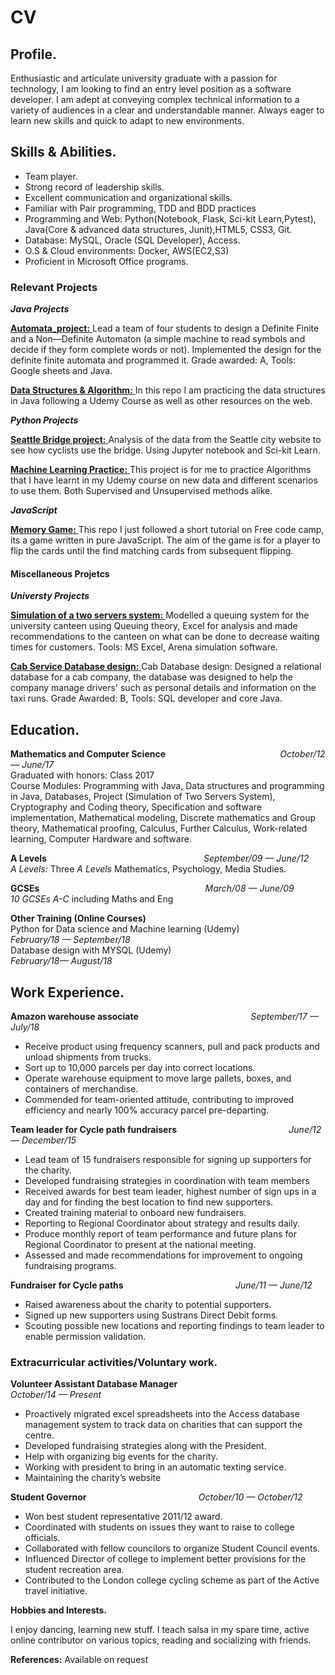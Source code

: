 # CV


## Profile.

Enthusiastic and articulate university graduate with a passion for technology, I am looking to find an entry level position as a software developer. I am adept at conveying complex technical information to a variety of audiences in a clear and understandable manner. Always eager to learn new skills and quick to adapt to new environments.

## Skills & Abilities.

*   Team player. 
*	Strong record of leadership skills.
*	Excellent communication and organizational skills. 
*   Familiar with Pair programming, TDD and BDD practices
*	Programming and Web: Python(Notebook, Flask, Sci-kit Learn,Pytest), <br /> Java(Core & advanced data structures, Junit),HTML5, CSS3, Git.
*	Database: MySQL, Oracle (SQL Developer), Access.
*   O.S & Cloud environments: Docker, AWS(EC2,S3)
*	Proficient in Microsoft Office programs.

### Relevant Projects

*__Java Projects__*

[**Automata_project:** ](https://github.com/MrRutledge/DFA) Lead a team of four students to design a Definite Finite and a Non—Definite Automaton (a simple machine to read symbols and decide if they form complete words or not). Implemented the design for the definite finite automata and programmed it. Grade awarded: A, Tools: Google sheets and Java.

[**Data Structures & Algorithm:** ](https://github.com/MrRutledge/Data_Structures_and_Algorithms_Java) In this repo I am practicing the data structures in Java following a Udemy Course as well as other resources on the web.

*__Python Projects__*

[__Seattle Bridge project:__ ](https://github.com/MrRutledge/Seattle_Bridge_Data_work_flow) Analysis of the data from the Seattle city website to see how cyclists use the bridge. Using Jupyter notebook and Sci-kit Learn.

[**Machine Learning Practice:** ](https://github.com/MrRutledge/ML_Practice)
This project is for me to practice Algorithms that I have learnt in my Udemy course on new data and different scenarios to use them. Both Supervised and Unsupervised methods alike.

*__JavaScript__*

[**Memory Game:** ](https://github.com/MrRutledge/Memery_Game1)This repo I just followed a short tutorial on Free code camp, its a game written in pure JavaScript. The aim of the game is for a player to flip the cards until the find matching cards from subsequent flipping.

#### Miscellaneous Projetcs


*__Universty Projects__*

[__Simulation of a two servers system:__ ](https://github.com/MrRutledge/Simulation_Project.git) Modelled a queuing system for the university canteen using Queuing theory, Excel for analysis and made recommendations to the canteen on what can be done to decrease waiting times for customers. Tools: MS Excel, Arena simulation software.	

[**Cab Service Database design:** ](https://github.com/MrRutledge/Cab_Service_Project.git) Cab Database design:  Designed a relational database for a cab company, the database was designed to help the company manage drivers' such as personal details and information on the taxi runs. Grade Awarded: B, Tools: SQL developer and core Java.

 

## Education.
	
__Mathematics and Computer Science__ &emsp; &emsp; &emsp; &emsp; &emsp; &emsp; &emsp; &emsp; &emsp; &emsp;   *October/12 — June/17*\
Graduated with honors: Class 2017 <br>
Course Modules:	
Programming with Java, Data structures and programming in Java, Databases, Project (Simulation of Two Servers System), Cryptography and Coding theory, Specification and software implementation, Mathematical modeling, Discrete mathematics and Group theory, Mathematical proofing, Calculus, Further Calculus, Work-related learning, Computer Hardware and software.	
		
**A Levels** &emsp; &emsp; &emsp; &emsp; &emsp; &emsp; &emsp; &emsp; &emsp; &emsp;&emsp; &emsp; &emsp; &emsp;	*September/09 — June/12*\
 *A Levels:* Three _A Levels_  Mathematics, Psychology, Media Studies. 

**GCSEs** &emsp; &emsp; &emsp; &emsp; &emsp; &emsp; &emsp; &emsp; &emsp; &emsp;&emsp; &emsp; &emsp; &emsp; &emsp;*March/08 — June/09*\
*10 GCSEs A-C* including Maths and Eng	
	
**Other Training (Online Courses)**\
Python for Data science and Machine learning (Udemy) &emsp; &emsp; &emsp; &emsp; &emsp;	 *February/18 — September/18*\
Database design with MYSQL (Udemy) &emsp; &emsp; &emsp; &emsp; &emsp; &emsp; &emsp; &emsp; &emsp; &emsp; *February/18— August/18*

## Work Experience.

**Amazon warehouse associate** &emsp; &emsp; &emsp; &emsp; &emsp; &emsp; &emsp; &emsp; &emsp; &emsp;*September/17 — July/18*
*	Receive product using frequency scanners, pull and pack products and unload shipments from trucks.
*	Sort up to 10,000 parcels per day into correct locations.
*	Operate warehouse equipment to move large pallets, boxes, and containers of merchandise.
*	Commended for team-oriented attitude, contributing to improved efficiency and nearly 100% accuracy parcel pre-departing.	
	
**Team leader for Cycle path fundraisers** &emsp; &emsp; &emsp; &emsp; &emsp; &emsp; &emsp; &emsp; &emsp; &emsp;*June/12 — December/15*
*	Lead team of 15 fundraisers responsible for signing up supporters for the charity.
*	Developed fundraising strategies in coordination with team members
*	Received awards for best team leader, highest number of sign ups in a day and for finding the best location to find new supporters.
*	Created training material to onboard new fundraisers.
*	Reporting to Regional Coordinator about strategy and results daily.
*	Produce monthly report of team performance and future plans for Regional Coordinator to present at the national meeting.
*	Assessed and made recommendations for improvement to ongoing fundraising programs.
	
**Fundraiser for Cycle paths** &emsp; &emsp; &emsp; &emsp; &emsp; &emsp; &emsp; &emsp; &emsp; &emsp;*June/11 — June/12*
*	Raised awareness about the charity to potential supporters. 
*	Signed up new supporters using Sustrans Direct Debit forms. 
*	Scouting possible new locations and reporting findings to team leader to enable permission validation.	

### Extracurricular activities/Voluntary work. 

**Volunteer Assistant Database Manager** &emsp; &emsp; &emsp; &emsp; &emsp; &emsp; &emsp; &emsp; &emsp; &emsp;*October/14 — Present*
*	Proactively migrated excel spreadsheets into the Access database management system to track data on charities that can support the centre.
*	Developed fundraising strategies along with the President.
*	Help with organizing big events for the charity.
*	Working with president to bring in an automatic texting service.
*	Maintaining the charity’s website	

**Student Governor** &emsp; &emsp; &emsp; &emsp; &emsp; &emsp; &emsp; &emsp; &emsp; &emsp;*October/10 — October/12*
*	Won best student representative 2011/12 award.
*	Coordinated with students on issues they want to raise to college officials.
*	Collaborated with fellow councilors to organize Student Council events. 
*	Influenced Director of college to implement better provisions for the student recreation area.
*	Contributed to the London college cycling scheme as part of the Active travel initiative.
  	
**Hobbies and Interests.**

I enjoy dancing, learning new stuff. I teach salsa in my spare time, active online contributor on various topics, reading and socializing with friends.

__References:__ Available on request
